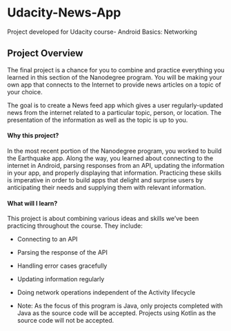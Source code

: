 # Udacity-News-App
Project developed for Udacity course- Android Basics: Networking


## Project Overview
The final project is a chance for you to combine and practice everything you learned in this section of the Nanodegree program. You will be making your own app that connects to the Internet to provide news articles on a topic of your choice.

The goal is to create a News feed app which gives a user regularly-updated news from the internet related to a particular topic, person, or location. The presentation of the information as well as the topic is up to you.

#### Why this project?
In the most recent portion of the Nanodegree program, you worked to build the Earthquake app. Along the way, you learned about connecting to the internet in Android, parsing responses from an API, updating the information in your app, and properly displaying that information. Practicing these skills is imperative in order to build apps that delight and surprise users by anticipating their needs and supplying them with relevant information.

#### What will I learn?
This project is about combining various ideas and skills we’ve been practicing throughout the course. They include:

- Connecting to an API
- Parsing the response of the API
- Handling error cases gracefully
- Updating information regularly
- Doing network operations independent of the Activity lifecycle

- Note: As the focus of this program is Java, only projects completed with Java as the source code will be accepted. Projects using Kotlin as the source code will not be accepted.
